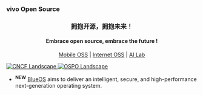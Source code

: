 <!--
<pre align="center" >
      _           
__ __(_)__ __ ___ 
\ V /| |\ V // _ \
 \_/ |_| \_/ \___/
               
</pre>
-->

<p align="center">
    <h3>vivo Open Source</h3>
    <h3 align="center">拥抱开源，拥抱未来！</h3>
</p>  
<p align="center">   
    <h4 align="center">Embrace open source, embrace the future !</h4>
</p>
<p align="center">
    <a href="https://opensource.vivo.com/" target="_blank">Mobile OSS</a>  |  <a href="https://github.com/vivo">Internet OSS</a> | <a href="https://github.com/vivo-ai-lab">AI Lab</a>
</p>

[ ![CNCF Landscape](https://img.shields.io/badge/CNCF%20Landscape-5699C6) ](https://cncf.landscape2.io/?item=cncf-members--end-user-supporter--vivo-supporter-)
[![OSPO Landscape](https://img.shields.io/badge/OSPO%20Landscape-5699C6)](https://landscape.todogroup.org/?item=todo-group-member--general--vivo-member)

<p>
    <ul>
          <li>
                <sup><b>NEW</b></sup> <a href="https://github.com/vivo">BlueOS</a>
                aims to deliver an intelligent, secure, and high-performance next-generation operating system.
          </li>
    </ul>
</p>


